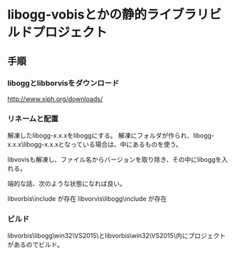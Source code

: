 # libogg-vobisとかの静的ライブラリビルドプロジェクト

## 手順

### liboggとlibborvisをダウンロード

http://www.xiph.org/downloads/

### リネームと配置

解凍したlibogg-x.x.xをliboggにする。
解凍にフォルダが作られ、libogg-x.x.x\libogg-x.x.xとなっている場合は、中にあるものを使う。

libvovisも解凍し、ファイル名からバージョンを取り除き、その中にliboggを入れる。

端的な話、次のような状態になれば良い。

libvorbis\include が存在
libvorvis\libogg\include が存在

### ビルド

libvorbis\libogg\win32\VS2015\とlibvorbis\win32\VS2015\内にプロジェクトがあるのでビルド。
